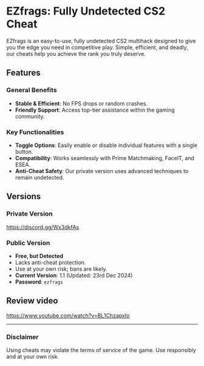 # EZfrags: Fully Undetected CS2 Cheat

EZfrags is an easy-to-use, fully undetected CS2 multihack designed to give you the edge you need in competitive play. Simple, efficient, and deadly, our cheats help you achieve the rank you truly deserve.

## Features

### General Benefits
- **Stable & Efficient**: No FPS drops or random crashes.
- **Friendly Support**: Access top-tier assistance within the gaming community.

### Key Functionalities
- **Toggle Options**: Easily enable or disable individual features with a single button.
- **Compatibility**: Works seamlessly with Prime Matchmaking, FaceIT, and ESEA.
- **Anti-Cheat Safety**: Our private version uses advanced techniques to remain undetected.

## Versions

### Private Version
https://discord.gg/Wx3dkfAs

### Public Version
- **Free, but Detected**
- Lacks anti-cheat protection.
- Use at your own risk; bans are likely.
- **Current Version**: 1.1 (Updated: 23rd Dec 2024)
- **Password**: `ezfrags`

## Review video

https://www.youtube.com/watch?v=BL1ChzapxIo


---

### Disclaimer
Using cheats may violate the terms of service of the game. Use responsibly and at your own risk.
